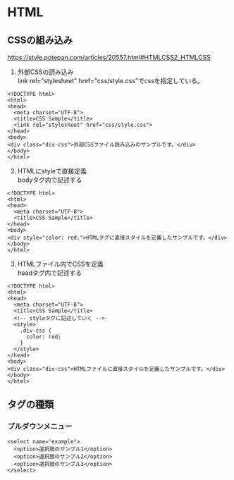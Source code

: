 # HTML
## CSSの組み込み
https://style.potepan.com/articles/20557.html#HTMLCSS2_HTMLCSS
1. 外部CSSの読み込み<br>
link rel="stylesheet" href="css/style.css"でcssを指定している。
```
<!DOCTYPE html>
<html>
<head>
  <meta charset="UTF-8">
  <title>CSS Sample</title>
  <link rel="stylesheet" href="css/style.css">
</head>
<body>
<div class="div-css">外部CSSファイル読み込みのサンプルです。</div>
</body>
</html>
```
2. HTMLにstyleで直接定義<br>
bodyタグ内で記述する
```
<!DOCTYPE html>
<html>
<head>
  <meta charset="UTF-8">
  <title>CSS Sample</title>
</head>
<body>
<div style="color: red;">HTMLタグに直接スタイルを定義したサンプルです。</div>
</body>
</html>
```
3. HTMLファイル内でCSSを定義<br>
headタグ内で記述する
```
<!DOCTYPE html>
<html>
<head>
  <meta charset="UTF-8">
  <title>CSS Sample</title> 
  <!-- styleタグに記述していく -->
  <style> 
    .div-css {
      color: red;
    }
  </style>
</head>
<body>
<div class="div-css">HTMLファイルに直接スタイルを定義したサンプルです。</div>
</body>
</html>
```

## タグの種類
### プルダウンメニュー
```
<select name="example">
  <option>選択肢のサンプル1</option>
  <option>選択肢のサンプル2</option>
  <option>選択肢のサンプル3</option>
</select>
```